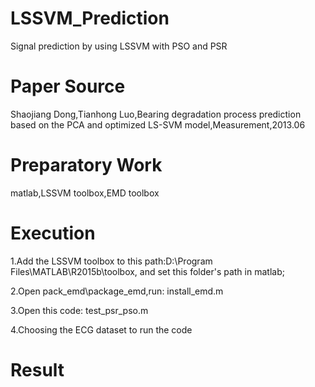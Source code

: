 # LSSVM_Prediction
Signal prediction by using LSSVM with PSO and PSR

# Paper Source
Shaojiang Dong,Tianhong Luo,Bearing degradation process prediction based on the PCA and optimized LS-SVM model,Measurement,2013.06

# Preparatory Work
matlab,LSSVM toolbox,EMD toolbox

# Execution
1.Add the LSSVM toolbox to this path:D:\Program Files\MATLAB\R2015b\toolbox\, and set this folder's path in matlab;

2.Open pack_emd\package_emd,run: install_emd.m

3.Open this code: test_psr_pso.m

4.Choosing the ECG dataset to run the code

# Result

